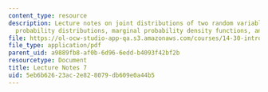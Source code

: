 ```yaml
---
content_type: resource
description: Lecture notes on joint distributions of two random variables, conditional
  probability distributions, marginal probability density functions, and independence.
file: https://ol-ocw-studio-app-qa.s3.amazonaws.com/courses/14-30-introduction-to-statistical-methods-in-economics-spring-2009/5eb6b62623ac2e828079db609e0a44b5_MIT14_30s09_lec07.pdf
file_type: application/pdf
parent_uid: a9889fb8-af0b-6d96-6edd-b4093f42bf2b
resourcetype: Document
title: Lecture Notes 7
uid: 5eb6b626-23ac-2e82-8079-db609e0a44b5
---
```

